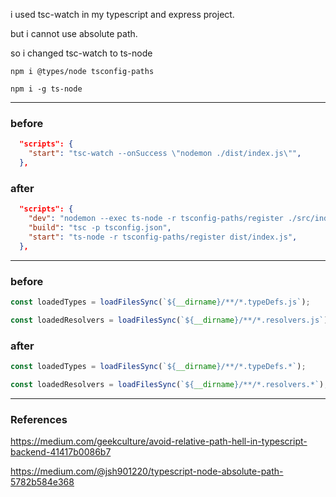 i used tsc-watch in my typescript and express project.

but i cannot use absolute path.

so i changed tsc-watch to ts-node

```shell
npm i @types/node tsconfig-paths

npm i -g ts-node
```

---

### before

```json
  "scripts": {
    "start": "tsc-watch --onSuccess \"nodemon ./dist/index.js\"",
  },
```

### after

```json
  "scripts": {
    "dev": "nodemon --exec ts-node -r tsconfig-paths/register ./src/index.ts",
    "build": "tsc -p tsconfig.json",
    "start": "ts-node -r tsconfig-paths/register dist/index.js",
  },
```

---

### before

```ts
const loadedTypes = loadFilesSync(`${__dirname}/**/*.typeDefs.js`);

const loadedResolvers = loadFilesSync(`${__dirname}/**/*.resolvers.js`);
```

### after

```ts
const loadedTypes = loadFilesSync(`${__dirname}/**/*.typeDefs.*`);

const loadedResolvers = loadFilesSync(`${__dirname}/**/*.resolvers.*`);
```

---

### References

https://medium.com/geekculture/avoid-relative-path-hell-in-typescript-backend-41417b0086b7

https://medium.com/@jsh901220/typescript-node-absolute-path-5782b584e368
